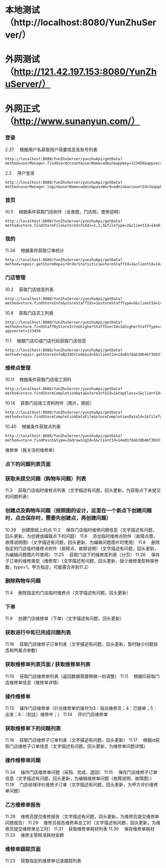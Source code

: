 # 本地测试（http://localhost:8080/YunZhuServer/）
# 外网测试（http://121.42.197.153:8080/YunZhuServer/）
# 外网正式（http://www.sunanyun.com/）

### 登录
2.37　 根据用户名获取用户简要信息及账号列表
```
http://localhost:8080/YunZhuServer/yunzhuApi/getData?method=userManager.findUserAccount&userName=admin&appkey=123456&appsecret=123456
```
2.2　 用户登录
```
http://localhost:8080/YunZhuServer/yunzhuApi/getData?method=userManager.login&userName=admin&passWord=admin&accountId=1&appkey=123456&appsecret=123456&clientId=request
```
### 首页
10.5　 根据条件获取门店附件（全景图，门店照，使用说明）
```
http://localhost:8080/YunZhuServer/yunzhuApi/getData?method=store.findStoreFile&storeInfoIds=1,2,3&fileType=2&clientId=14a01fdab38b4bf3b93781e20aa3777b&appkey=123456&appsecret=123456
```
### 我的
11.34　 根据条件获取订单统计
```
http://localhost:8080/YunZhuServer/yunzhuApi/getData?method=repair.getStoreRepairOrderStatistics&storeStaffId=1&clientId=14a01fdab38b4bf3b93781e20aa3777b&appkey=123456&appsecret=123456
```
### 门店管理
10.2　 获取门店信息列表
```
http://localhost:8080/YunZhuServer/yunzhuApi/getData?method=store.findStoreInfo&storeStaffIds=1&storeStaffType=5&clientId=14a01fdab38b4bf3b93781e20aa3777b&appkey=123456&appsecret=123456
```
10.8　 获取门店员工列表
```
http://localhost:8080/YunZhuServer/yunzhuApi/getData?method=store.findStaffByStoreInfo&higherStaffUserId=1&higherStaffType=4&staffSource=2&staffType=5&clientId=14a01fdab38b4bf3b93781e20aa3777b&appkey=123456&
appsecret=123456
```
11.1　 根据门店ID或门店代码获取门店信息
```
http://localhost:8080/YunZhuServer/yunzhuApi/getData?method=repair.getStoreInfoByIdOrCode&id=5&clientId=14a01fdab38b4bf3b93781e20aa3777b&appkey=123456&appsecret=123456
```
### 维修点管理
10.11　 根据条件获取门店竣工资料
```
http://localhost:8080/YunZhuServer/yunzhuApi/getData?method=store.findStoreCompletionData&storeInfoId=1&topClass=1&clientId=14a01fdab38b4bf3b93781e20aa3777b&appkey=123456&appsecret=123456
```
10.14　 获取门店竣工资料附件（图片，图纸）
```
http://localhost:8080/YunZhuServer/yunzhuApi/getData?method=store.findStoreCompletionDataFile&storeCompletionDataId=1&fileType=2&clientId=14a01fdab38b4bf3b93781e20aa3777b&appkey=123456&appsecret=123456
```
10.40　 根据条件获取点列表
```
http://localhost:8080/YunZhuServer/yunzhuApi/getData?method=store.findPoint&type=2&drawingId=5&clientId=14a01fdab38b4bf3b93781e20aa3777b&appkey=123456&appsecret=123456
```

维修单（我关注的维修单）



### 点下的问题列表页面

### 获取未提交问题（购物车问题）列表
11.3　 获取门店临时维修点列表（文字描述有问题，回头更新，为获取点下未提交的问题列表）

### 创建点及购物车问题（按照图的设计，这里在一个新点下创建问题时，点击保存时，需要先创建点，再创建问题）
10.39　 创建图纸上的点
11.2　 保存门店临时维修问题信息（文字描述有问题，回头更新，为创建或编辑点下的问题）
11.6　 添加临时维修点附件（故障点图，故障说明图）（文字描述有问题，回头更新，为编辑问题图片时使用）
11.8　 删除指定的门店临时维修点附件（故障点，故障说明）（文字描述有问题，回头更新，为编辑问题图片时使用）
11.25　 获取门店下的维修库列表（分页）
11.26　 保存子订单的维修类型（维修库）（文字描述有问题，回头更新，缺少维修类型种类参数，type=1，甲方指定，可能需合并到11.2）

### 删除购物车问题
11.4　 删除指定的门店临时维修点（文字描述有问题，回头更新）

### 下单
11.9　 创建门店维修单（下单）（文字描述有问题，回头更新）

### 获取进行中和已完成问题列表
11.16　 获取门店维修子订单列表（文字描述有问题，回头更新，暂时缺少问题状态和所属点参数）

### 获取维修单列表页面 / 获取维修单列表
11.10　 获取门店维修单列表（返回数据需要稍做一些调整）
11.11　 根据ID获取门店维修单信息（维修单详情）

### 操作维修单
11.13　 操作门店维修单（针对维修单的操作为3：指派维修员；4：已接单；5：出发；6：（到达）维修中；）
11.14　 评价门店维修单

### 获取维修单下的问题列表
11.16　 获取门店维修子订单列表（文字描述有问题，回头更新）
11.17　 根据id获取门店维修子订单信息（文字描述有问题，回头更新，为维修单问题详情）

### 操作维修单问题
11.34　 操作门店维修单问题（采购、完成、退回）
11.15　 保存门店维修子订单信息（文字描述有问题，回头更新，为编辑维修单问题（故障说明、故障图））
11.19　 门店经理评价维修子订单（文字描述有问题，回头更新，为甲方评价维修单问题）

### 乙方维修单报告
11.28　 维修员提交维修报告（文字描述有问题，回头更新，为维修员提交维修单问题报告）
11.29　 维修员报告维修单总工时（文字描述有问题，回头更新，为维修员提交维修单总工时）
11.31　 获取维修单耗材列表
11.30　 保存维修单耗材
11.33　 维修主管核准耗材金额

### 维修单跟踪页面
11.23　 获取指定的维修单记录跟踪列表
